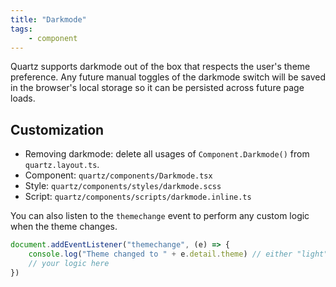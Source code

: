 ```yaml
---
title: "Darkmode"
tags:
    - component
---
```


Quartz supports darkmode out of the box that respects the user's theme preference. Any future manual toggles of the darkmode switch will be saved in the browser's local storage so it can be persisted across future page loads.

## Customization

- Removing darkmode: delete all usages of `Component.Darkmode()` from `quartz.layout.ts`.
- Component: `quartz/components/Darkmode.tsx`
- Style: `quartz/components/styles/darkmode.scss`
- Script: `quartz/components/scripts/darkmode.inline.ts`

You can also listen to the `themechange` event to perform any custom logic when the theme changes.

```js
document.addEventListener("themechange", (e) => {
    console.log("Theme changed to " + e.detail.theme) // either "light" or "dark"
    // your logic here
})
```
